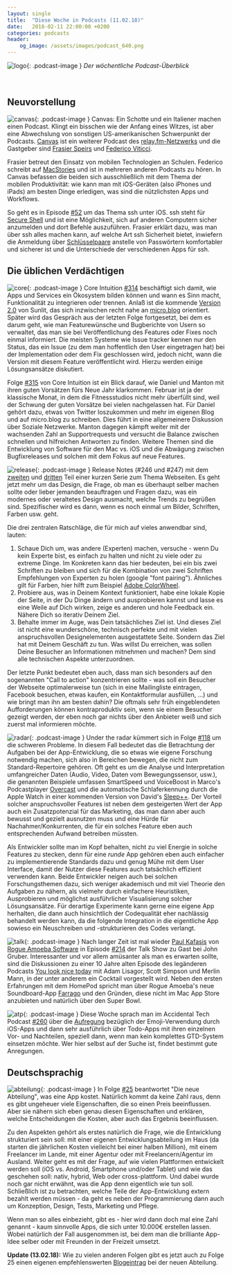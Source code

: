 ```yaml
---
layout: single
title:  "Diese Woche in Podcasts (11.02.18)"
date:   2018-02-11 22:00:00 +0200
categories: podcasts
header:
    og_image: /assets/images/podcast_640.png
---
```


![logo]{: .podcast-image } _Der wöchentliche Podcast-Überblick_ 
<br><br><br>

## Neuvorstellung

![canvas]{: .podcast-image } Canvas: Ein Schotte und ein Italiener machen einen Podcast. Klingt ein bisschen wie der Anfang eines Witzes, ist aber eine Abwechslung von sonstigen US-amerikanischen Schwerpunkt der Podcasts. [Canvas](https://relay.fm/canvas) ist ein weiterer Podcast des [relay.fm-Netzwerks](https://relay.fm) und die Gastgeber sind [Frasier Speirs](http://www.speirs.org) und [Federico Viticci](http://twitter.com/viticci). 

Frasier betreut den Einsatz von mobilen Technologien an Schulen. Federico schreibt auf [MacStories](https://macstories.net) und ist in mehreren anderen Podcasts zu hören. In Canvas befassen die beiden sich ausschließlich mit dem Thema der mobilen Produktivität: wie kann man mit iOS-Geräten (also iPhones und iPads) am besten Dinge erledigen, was sind die nützlichsten Apps und Workflows. 

So geht es in Episode [#52](https://relay.fm/canvas/52) um das Thema ssh unter iOS. ssh steht für [Secure Shell](https://de.wikipedia.org/wiki/Secure_Shell) und ist eine Möglichkeit, sich auf anderen Computern sicher anzumelden und dort Befehle auszuführen. Frasier erklärt dazu, was man über ssh alles machen kann, auf welche Art ssh Sicherheit bietet, inwiefern die Anmeldung über [Schlüsselpaare](https://de.wikipedia.org/wiki/Public-Key-Authentifizierung) anstelle von Passwörtern komfortabler und sicherer ist und die Unterschiede der verschiedenen Apps für ssh. 

## Die üblichen Verdächtigen

![core]{: .podcast-image } Core Intuition [#314](https://coreint.org/2018/01/episode-314-the-world-does-need-that/) beschäftigt sich damit, wie Apps und Services ein Ökosystem bilden können und wann es Sinn macht, Funktionalität zu integrieren oder trennen. Anlaß ist die kommende [Version 2.0](http://www.manton.org/tag/sunlit) von Sunlit, das sich inzwischen recht nahe an [micro.blog](https://micro.blog) orientiert. Später wird das Gespräch aus der letzten Folge fortgesetzt, bei dem es darum geht, wie man Featurewünsche und Bugberichte von Usern so verwaltet, das man sie bei Veröffentlichung des Features oder Fixes noch einmal informiert. Die meisten Systeme wie Issue tracker kennen nur den Status, das ein Issue (zu dem man hoffentlich den User eingetragen hat) bei der Implementation oder dem Fix geschlossen wird, jedoch nicht, wann die Version mit diesem Feature veröffentlicht wird. Hierzu werden einige Lösungsansätze diskutiert.

Folge [#315](https://coreint.org/2018/02/episode-315-causes-for-celebration/) von Core Intuition ist ein Blick darauf, wie Daniel und Manton mit ihren guten Vorsätzen fürs Neue Jahr klarkommen. Februar ist ja der klassische Monat, in dem die Fitnessstudios nicht mehr überfüllt sind, weil der Schwung der guten Vorsätze bei vielen nachgelassen hat. Für Daniel gehört dazu, etwas von Twitter loszukommen und mehr im eigenen Blog und auf micro.blog zu schreiben. Dies führt in eine allgemeinere Diskussion über Soziale Netzwerke. Manton dagegen kämpft weiter mit der wachsenden Zahl an Supportrequests und versucht die Balance zwischen schnellen und hilfreichen Antworten zu finden. Weitere Themen sind die Entwicklung von Software für den Mac vs. iOS und die Abwägung zwischen Bugfixreleases und solchen mit dem Fokus auf neue Features. 

![release]{: .podcast-image } Release Notes (#246 und #247) mit dem [zweiten](https://releasenotes.tv/246-animal-husbandry/) und [dritten](https://releasenotes.tv/247-an-elephant-rabbit-hole/) Teil einer kurzen Serie zum Thema Webseiten.  Es geht jetzt mehr um das Design, die Frage, ob man es überhaupt selber machen sollte oder lieber jemanden beauftragen und Fragen dazu, was ein modernes oder veraltetes Design ausmacht, welche Trends zu begrüßen sind. Spezifischer wird es dann, wenn es noch einmal um Bilder, Schriften, Farben usw. geht. 

Die drei zentralen Ratschläge, die für mich auf vieles anwendbar sind, lauten:
1. Schaue Dich um, was andere (Experten) machen, versuche - wenn Du kein Experte bist, es einfach zu halten und nicht zu viele oder zu extreme Dinge. Im Konkreten kann das hier bedeuten, bei ein bis zwei Schriften zu bleiben und sich für die Kombination von zwei Schriften Empfehlungen von Experten zu holen (google "font pairing"). Ähnliches gilt für Farben, hier hilft zum Beispiel [Adobe ColorWheel](https://color.adobe.com/de/create/color-wheel/).
2. Probiere aus, was in Deinem Kontext funktioniert, habe eine lokale Kopie der Seite, in der Du Dinge ändern und ausprobieren kannst und lasse es eine Weile auf Dich wirken, zeige es anderen und hole Feedback ein. Nähere Dich so iterativ Deinem Ziel.
3. Behalte immer im Auge, was Dein tatsächliches Ziel ist. Und dieses Ziel ist nicht eine wunderschöne, technisch perfekte und mit vielen anspruchsvollen Designelementen ausgestattete Seite. Sondern das Ziel hat mit Deinem Geschäft zu tun. Was willst Du erreichen, was sollen Deine Besucher an Informationen mitnehmen und machen? Dem sind alle technischen Aspekte unterzuordnen. 

Der letzte Punkt bedeutet eben auch, dass man sich besonders auf den sogenannten "Call to action" konzentrieren sollte - was soll ein Besucher der Webseite optimalerweise tun (sich in eine Mailingliste eintragen, Facebook besuchen, etwas kaufen, ein Kontaktformular ausfüllen, ...) und wie bringt man ihn am besten dahin? Die oftmals sehr früh eingeblendeten Aufforderungen können kontraproduktiv sein, wenn sie einem Besucher gezeigt werden, der eben noch gar nichts über den Anbieter weiß und sich zuerst mal informieren möchte. 

![radar]{: .podcast-image } Under the radar kümmert sich in Folge [#118](https://www.relay.fm/radar/118) um die schweren Probleme. In diesem Fall bedeutet das die Betrachtung der Aufgaben bei der App-Entwicklung, die so etwas wie eigene Forschung notwendig machen, sich also in Bereichen bewegen, die nicht zum Standard-Repertoire gehören. Oft geht es um die Analyse und Interpretation umfangreicher Daten (Audio, Video, Daten vom Bewegungssensor, usw.), die genannten Beispiele umfassen SmartSpeed und VoiceBoost in Marco's Podcastplayer [Overcast](https://overcast.fm) und die automatische Schlaferkennung durch die Apple Watch in einer kommenden Version von David's [Sleep++](https://itunes.apple.com/us/app/sleep++/id1038440371?mt=8). Der Vorteil solcher anspruchsvoller Features ist neben dem gesteigerten Wert der App auch ein Zusatzpotenzial für das Marketing, das man dann aber auch bewusst und gezielt ausnutzen muss und eine Hürde für Nachahmer/Konkurrenten, die für ein solches Feature eben auch entsprechenden Aufwand betreiben müssten. 

Als Entwickler sollte man im Kopf behalten, nicht zu viel Energie in solche Features zu stecken, denn für eine _runde_ App gehören eben auch einfacher zu implementierende Standards dazu und genug Mühe mit dem User Interface, damit der Nutzer diese Features auch tatsächlich effizient verwenden kann. Beide Entwickler neigen auch bei solchen Forschungsthemen dazu, sich weniger akademisch und mit viel Theorie den Aufgaben zu nähern, als vielmehr durch einfachere Heuristiken, Ausprobieren und möglichst ausführlicher Visualisierung solcher Lösungsansätze. Für derartige Experimente kann gerne eine eigene App herhalten, die dann auch hinsichtlich der Codequalität eher nachlässig behandelt werden kann, da die folgende Integration in die eigentliche App sowieso ein Neuschreiben und -strukturieren des Codes verlangt. 

![talk]{: .podcast-image } Nach langer Zeit ist mal wieder [Paul Kafasis](https://twitter.com/pbones) von [Rogue Amoeba Software](http://rogueamoeba.com) in Episode [#214](https://daringfireball.net/thetalkshow/2018/02/09/ep-214) der Talk Show zu Gast bei John Gruber. Interessanter und vor allem amüsanter als man es erwarten sollte, sind die Diskussionen zu einer 10 Jahre alten Episode des legänderen Podcasts [You look nice today](http://youlooknicetoday.com) mit Adam Lisagor, Scott Simpson und Merlin Mann, in der unter anderem ein Cocktail vorgestellt wird. Neben den ersten Erfahrungen mit dem HomePod spricht man über Rogue Amoeba's neue Soundboard-App [Farrago](https://rogueamoeba.com/farrago/) und den Gründen, diese nicht im Mac App Store anzubieten und natürlich über den Super Bowl. 

![atp]{: .podcast-image } Diese Woche sprach man im Accidental Tech Podcast [#260](http://atp.fm/episodes/260) über die [Aufregung](https://twitter.com/Sam0711er/status/959535639174746112) bezüglich der Emoji-Verwendung durch iOS-Apps und dann sehr ausführlich über Todo-Apps mit ihren einzelnen Vor- und Nachteilen, speziell dann, wenn man kein komplettes GTD-System einsetzen möchte. Wer hier selbst auf der Suche ist, findet bestimmt gute Anregungen. 

## Deutschsprachig

![abteilung]{: .podcast-image } In Folge [#25](https://www.dieneueabteilung.de/podcast/2018/2/6/25-preisfrage-wie-viel-kostet-eine-app) beantwortet "Die neue Abteilung", was eine App kostet. Natürlich kommt da keine Zahl raus, denn es gibt ungeheuer viele Eigenschaften, die so einen Preis beeinflussen. Aber sie nähern sich eben genau diesen Eigenschaften und erklären, welche Entscheidungen die Kosten, aber auch das Ergebnis beeinflussen. 

Zu den Aspekten gehört als erstes natürlich die Frage, wie die Entwicklung strukturiert sein soll: mit einer eigenen Entwicklungsabteilung im Haus (da starten die jährlichen Kosten vielleicht bei einer halben Million), mit einem Freelancer im Lande, mit einer Agentur oder mit Freelancern/Agentur im Ausland. Weiter geht es mit der Frage, auf wie vielen Plattformen entwickelt werden soll (iOS vs. Android, Smartphone und/oder Tablet) und wie das geschehen soll: nativ, hybrid, Web oder cross-plattform. Und dabei wurde noch gar nicht erwähnt, was die App denn eigentlich wie tun soll. Schließlich ist zu betrachten, welche Teile der App-Entwicklung extern bezahlt werden müssen - da geht es neben der Programmierung dann auch um Konzeption, Design, Tests, Marketing und Pflege. 

Wenn man so alles einbezieht, gibt es - hier wird dann doch mal eine Zahl genannt - kaum sinnvolle Apps, die sich unter 10.000€ erstellen lassen. Wobei natürlich der Fall ausgenommen ist, bei dem man die brilliante App-Idee selber oder mit Freunden in der Freizeit umsetzt. 

__Update (13.02.18):__ Wie zu vielen anderen Folgen gibt es jetzt auch zu Folge 25 einen eigenen empfehlenswerten [Blogeintrag](https://www.dieneueabteilung.de/blog/2018/2/13/die-preisfrage-wie-viel-kostet-eine-app) bei der neuen Abteilung.


[logo]: /assets/images/podcast_180.png "Podcast logo"

[abteilung]: /assets/images/die_neue_abteilung_400x400.jpg "Die neue Abteilung"
[agents]: /assets/images/freeagents_artwork.png.jpg "Free Agents"
[analogue]: /assets/images/analogue_400.jpg "Analog(ue)"
[atp]: /assets/images/atp_400x400.jpg "Accidental Tech Podcast"
[b2w]: /assets/images/b2w_quarter.jpg "Back to Work"
[canvas]: /assets/images/canvas_400.jpg "Canvas"
[core]: /assets/images/coreint_400x400.png "Core Intuition"
[friday]: /assets/images/do_by_friday.jpg "Do by Friday"
[incomparable]: /assets/images/logo-theincomparable-1x.jpg "The Incomparable"
[mpu]: /assets/images/mpu_350.png "Mac Power Users"
[radar]: /assets/images/radar_artwork.png "Under the Radar"
[release]: /assets/images/release_notes_logo.png "Release Notes"
[talk]: /assets/images/talkshow_170x170bb.jpg "The Talk Show"
[timetable]: /assets/images/timetable.png "Timetable"